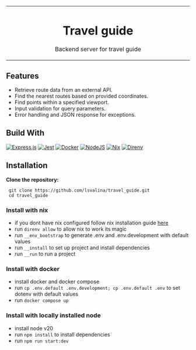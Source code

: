 <table align="center"><tr><td align="center" width="9999">
     <h1>
         Travel guide
     </h1>
     <p>
         Backend server for travel guide
     </p>
</table>

## Features

- Retrieve route data from an external API.
- Find the nearest routes based on provided coordinates.
- Find points within a specified viewport.
- Input validation for query parameters.
- Error handling and JSON response for exceptions.

## Build With 
[![Express.js](https://img.shields.io/badge/express.js-%23404d59.svg?style=for-the-badge&logo=express&logoColor=%2361DAFB)](https://expressjs.com/)
[![Jest](https://img.shields.io/badge/-jest-%23C21325?style=for-the-badge&logo=jest&logoColor=white)](https://jestjs.io/)
[![Docker](https://img.shields.io/badge/docker-%230db7ed.svg?style=for-the-badge&logo=docker&logoColor=white)](https://www.docker.com/products/docker-desktop/)
[![NodeJS](https://img.shields.io/badge/node.js-6DA55F?style=for-the-badge&logo=node.js&logoColor=white)](https://nodejs.org/en/)
[![Nix][Nix]][Nix-url]
[![Direnv][Direnv]][Direnv-url]

[Nix]:https://img.shields.io/badge/Nix-5277c3.svg?style=for-the-badge&logo=nixos&logoColor=white
[Nix-url]: https://nixos.org/
[Direnv]:https://img.shields.io/badge/direnv-40AEF0.svg?style=for-the-badge&logo=dotenv&logoColor=white
[Direnv-url]: https://direnv.net/

## Installation

 **Clone the repository:**

  ```shell
   git clone https://github.com/lsvalina/travel_guide.git
   cd travel_guide
  ```

### Install with nix

* if you dont have nix configured follow nix installation guide [here](docs%2Finstall_nix.md)
* run `direnv allow` to allow nix to work its magic
* run `__env_bootstrap` to generate .env and .env.development with default values
* run `__install` to set up project and install dependencies
* run `__run` to run a project

### Install with docker

* install docker and docker compose
* run `cp .env.default .env.development; cp .env.default .env` to set dotenv with default values
* run `docker compose up`

### Install with locally installed node
* install node v20
* run `npm install` to install dependencies
* run `npm run start:dev`